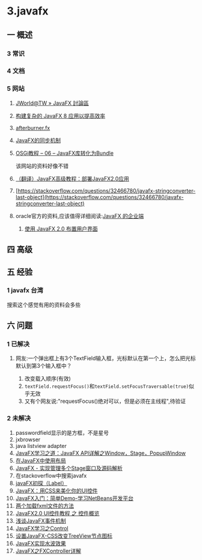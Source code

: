 # 3.javafx
## 一 概述
### 3 常识
### 4 文档
### 5 网站
1. [JWorld@TW » JavaFX 討論區](https://www.javaworld.com.tw/jute/post/page?bid=62&sty=1&age=0)
2. [构建复杂的 JavaFX 8 应用以提高效率](http://www.oracle.com/technetwork/cn/articles/java/javafx-productivity-2345000-zhs.html)
3. [afterburner.fx](https://github.com/AdamBien/afterburner.fx)
4. [JavaFX的同步机制](https://www.2cto.com/kf/201302/191412.html)
5. [OSGi教程 – 06 – JavaFX库转化为Bundle](http://www.javafxchina.net/blog/2016/09/osgi-06/)

    该网站的资料好像不错

6. [（翻译）JavaFX高级教程：部署JavaFX2.0应用](http://somefuture.iteye.com/blog/1222714)
7. [https://stackoverflow.com/questions/32466780/javafx-stringconverter-last-object](https://stackoverflow.com/questions/32466780/javafx-stringconverter-last-object)

8. oracle官方的资料,应该值得详细阅读:[JavaFX 的企业端](http://www.oracle.com/technetwork/cn/articles/java/enterprisefx-1651840-zhs.html)

    1. [使用 JavaFX 2.0 布置用户界面](http://www.oracle.com/technetwork/cn/articles/java/layoutfx-1536156-zhs.html)

## 四 高级

## 五 经验
### 1 javafx 台湾
搜索这个感觉有用的资料会多些

## 六 问题
### 1 已解决
1. 网友:一个弹出框上有3个TextField输入框，光标默认在第一个上，怎么把光标默认到第3个输入框中？

    1. 改变载入顺序(有效)
    2. `textField.requestFocus()`和`textField.setFocusTraversable(true)`似乎无效
    3. 又有个网友说:"requestFocus()绝对可以，但是必须在主线程",待验证

### 2 未解决
1. passwordfield显示的是方框，不是星号
1. jxbrowser
2. java listview adapter
3. [JavaFX学习之道：JavaFX API详解之Window，Stage，PopupWindow](https://www.tuicool.com/articles/YJfYveJ)
4. [在JavaFX中使用布局](http://blog.csdn.net/daixinmei/article/details/44938541)
5. [JavaFX - 实现管理多个Stage窗口及源码解析](https://www.2cto.com/kf/201607/526541.html)
6. 在stackoverflow中搜索javafx
7. [javaFX初探（Label）](http://blog.csdn.net/maosijunzi/article/details/43227087)
8. [JavaFX：用CSS来美化你的UI控件](http://blog.csdn.net/zavens/article/details/43560797)
9. [JavaFX入门：简单Demo-学习NetBeans开发平台](https://www.jianshu.com/p/a80d1eedc507)
10. [两个加载fxml文件的方法
](http://www.cnblogs.com/lngrvr/p/JavaFX_fxml_loadAnywhere.html)
11. [JavaFX2.0 UI控件教程 之 控件概览](http://blog.csdn.net/s_ghost/article/details/7473907)
12. [浅谈JavaFX事件机制](http://blog.csdn.net/wingfourever/article/details/18839693?utm_source=tuicool)
13. [JavaFX学习之Control](http://lujin55.iteye.com/blog/1745848)
14. [设置JavaFX-CSS改变TreeView节点图标](http://www.cnblogs.com/lngrvr/p/JavaFX_CSS_TreeView_Arrow.html)
15. [JavaFX实现水波效果](https://wenku.baidu.com/view/12d164aceefdc8d377ee3288.html)
16. [JavaFX之FXController详解](http://blog.csdn.net/wingfourever/article/details/41349855?utm_source=tuicool)